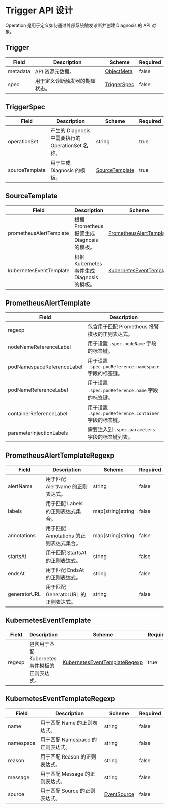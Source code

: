 # Trigger API 设计

Operation 是用于定义如何通过外部系统触发诊断并创建 Diagnosis 的 API 对象。

## Trigger

| Field | Description | Scheme | Required |
|-|-|-|-|
| metadata | API 资源元数据。 | [ObjectMeta](https://kubernetes.io/docs/reference/kubernetes-api/common-definitions/object-meta/#ObjectMeta) | false |
| spec | 用于定义诊断触发器的期望状态。 | [TriggerSpec](#triggerspec) | false |

## TriggerSpec

| Field | Description | Scheme | Required |
|-|-|-|-|
| operationSet | 产生的 Diagnosis 中需要执行的 OperationSet 名称。 | string | true |
| sourceTemplate | 用于生成 Diagnosis 的模板。 | [SourceTemplate](#sourcetemplate) | true |

## SourceTemplate

| Field | Description | Scheme | Required |
|-|-|-|-|
| prometheusAlertTemplate | 根据 Prometheus 报警生成 Diagnosis 的模板。 | [PrometheusAlertTemplate](#prometheusalerttemplate) | false |
| kubernetesEventTemplate | 根据 Kubernetes 事件生成 Diagnosis 的模板。 | [KubernetesEventTemplate](#kuberneteseventtemplate) | false |

## PrometheusAlertTemplate

| Field | Description | Scheme | Required |
|-|-|-|-|
| regexp | 包含用于匹配 Prometheus 报警模板的正则表达式。 | [PrometheusAlertTemplateRegexp](#prometheusalerttemplateregexp) | true |
| nodeNameReferenceLabel | 用于设置 `.spec.nodeName` 字段的标签键。 | string | false |
| podNamespaceReferenceLabel | 用于设置 `.spec.podReference.namespace` 字段的标签键。 | string | false |
| podNameReferenceLabel | 用于设置 `.spec.podReference.name` 字段的标签键。 | string | false |
| containerReferenceLabel | 用于设置 `.spec.podReference.container` 字段的标签键。 | string | false |
| parameterInjectionLabels | 需要注入到 `.spec.parameters` 字段的标签键列表。 | []string | false |

## PrometheusAlertTemplateRegexp

| Field | Description | Scheme | Required |
|-|-|-|-|
| alertName | 用于匹配 AlertName 的正则表达式。 | string | false |
| labels | 用于匹配 Labels 的正则表达式集合。 | map[string]string | false |
| annotations | 用于匹配 Annotations 的正则表达式集合。 | map[string]string | false |
| startsAt | 用于匹配 StartsAt 的正则表达式。 | string | false |
| endsAt | 用于匹配 EndsAt 的正则表达式。 | string | false |
| generatorURL | 用于匹配 GeneratorURL 的正则表达式。 | string | false |

## KubernetesEventTemplate

| Field | Description | Scheme | Required |
|-|-|-|-|
| regexp | 包含用于匹配 Kubernetes 事件模板的正则表达式。 | [KubernetesEventTemplateRegexp](#kuberneteseventtemplateregexp) | true |

## KubernetesEventTemplateRegexp

| Field | Description | Scheme | Required |
|-|-|-|-|
| name | 用于匹配 Name 的正则表达式。 | string | false |
| namespace | 用于匹配 Namespace 的正则表达式。 | string | false |
| reason | 用于匹配 Reason 的正则表达式。 | string | false |
| message | 用于匹配 Message 的正则表达式。 | string | false |
| source | 用于匹配 Source 的正则表达式。 | [EventSource](https://github.com/kubernetes/api/blob/release-1.17/core/v1/types.go#L5057) | false |
